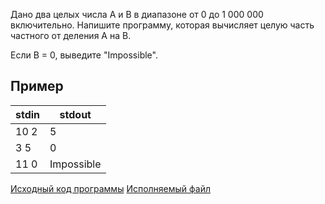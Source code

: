 Дано два целых числа A и B в диапазоне от 0 до 1 000 000 включительно. Напишите программу, которая вычисляет целую часть частного от деления A на B.

Если B = 0, выведите "Impossible".
## Пример

| **stdin** | **stdout** |
| --------- | ---------- |
| 10 2      | 5          |
| 3 5       | 0          |
| 11 0      | Impossible |

[Исходный код программы](obsidian://open?vault=Allmind&file=C%2B%2B%20Yandex%20White%20band%2FWeek%201%2F1%20Division%2Fdivision.cpp)
[Исполняемый файл](obsidian://open?vault=Allmind&file=C%2B%2B%20Yandex%20White%20band%2FWeek%201%2F1%20Division%2Fdivision.exe)

